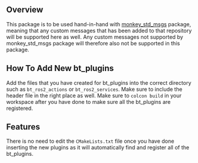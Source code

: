 ## Overview
This package is to be used hand-in-hand with [monkey_std_msgs](https://github.com/MonKey-Robotics/monkey_std_msgs/tree/main) package, meaning that any custom messages that has been added to that repository will be supported here as well. Any custom messages not supported by monkey_std_msgs package will therefore also not be supported in this package.

## How To Add New bt_plugins
Add the files that you have created for bt_plugins into the correct directory such as `bt_ros2_actions` or `bt_ros2_services`. Make sure to include the header file in the right place as well.
Make sure to `colcon build` in your workspace after you have done to make sure all the bt_plugins are registered.

## Features
There is no need to edit the `CMakeLists.txt` file once you have done inserting the new plugins as it will automatically find and register all of the bt_plugins.
